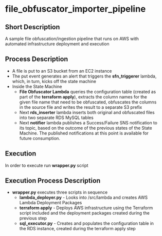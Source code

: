 # file_obfuscator_importer_pipeline
<h2>
  Short Description
</h2>  
A sample file obfuscation/ingestion pipeline that runs on AWS with automated infrastructure deployment and execution
<h2>
  Process Description
</h2>  
<ul>
  <li>A file is put to an S3 bucket from an EC2 instance</li>
  <li>The put event generates an alert that triggers the <b>sfn_triggerer</b> lambda, which, in turn, kicks off the state machine </li>
  <li>Inside the State Machine
  <ul>
    <li><b>File Obfuscator Lambda</b> queries the configuration table (created as part of the <b>terraform apply</b>), extracts the column names for the given file name that need to be obfuscated, obfuscates the columns in the source file and writes the result to a separate S3 prefix</li>
    <li>Next <b>rds_inserter</b> lambda inserts both original and obfuscated files into two separate RDS MySQL tables</li>
    <li>Next <b>notifier</b> lambda publishes a Success/Failure SNS notification to its topic, based on the outcome of the previous states of the State Machine. The published notifications at this point is available for future consumption.</li>
  </ul>
</ul>
<h2>
  Execution
</h2>
In order to execute run <B>wrapper.py</b> script
<h2>
  Execution Process Description
</h2>
<ul>
  <li><b>wrapper.py</b> executes three scripts in sequence
  <ul>  
    <li><b>lambda_deployer.py</b> - Looks into /src/lambda and creates AWS Lambda Deployment Packages</li>
    <li><b>terraform apply</b> - Deploys AWS infrastructure using the Terraform script included and the deployment packages created during the previous step</li>
    <li><b>sql_executor.py</b> - Creates and populates the configuration table in the RDS instance, created during the terraform apply step</li>
  </ul>
</ul>
